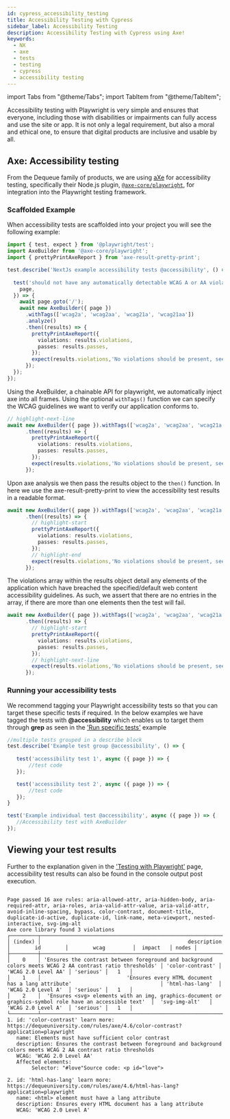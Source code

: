 ```yaml
---
id: cypress_accessibility_testing
title: Accessibility Testing with Cypress
sidebar_label: Accessibility Testing
description: Accessibility Testing with Cypress using Axe!
keywords:
  - NX
  - axe
  - tests
  - testing
  - cypress
  - accessibility testing
---
```


import Tabs from "@theme/Tabs";
import TabItem from "@theme/TabItem";

Accessibility testing with Playwright is very simple and ensures that everyone, including those with disabilities or impairments can fully access and use the site or app. It is not only a legal requirement, but also a moral and ethical one, to ensure that digital products are inclusive and usable by all.

## Axe: Accessibility testing

From the Dequeue family of products, we are using [aXe](https://www.deque.com/axe/) for accessibility testing, specifically their Node.js plugin, [`@axe-core/playwright`](https://github.com/dequelabs/axe-core-npm/blob/develop/packages/playwright/README.md), for integration into the Playwright testing framework.

### Scaffolded Example

When accessibility tests are scaffolded into your project you will see the following example:

```typescript title="axe-accessibility.spec.ts"
import { test, expect } from '@playwright/test';
import AxeBuilder from '@axe-core/playwright';
import { prettyPrintAxeReport } from 'axe-result-pretty-print';

test.describe('NextJs example accessibility tests @accessibility', () => {
  
  test('should not have any automatically detectable WCAG A or AA violations', async ({
    page,
  }) => {
    await page.goto('/');
    await new AxeBuilder({ page })
      .withTags(['wcag2a', 'wcag2aa', 'wcag21a', 'wcag21aa'])
      .analyze()
      .then((results) => {
        prettyPrintAxeReport({
          violations: results.violations,
          passes: results.passes,
        });
        expect(results.violations,'No violations should be present, see console log').toHaveLength(0)
      });
  });
});
```

Using the AxeBuilder, a chainable API for playwright, we automatically inject axe into all frames. Using the optional `withTags()` function we can specify the WCAG guidelines we want to verify our application conforms to. 

```typescript
// highlight-next-line
await new AxeBuilder({ page }).withTags(['wcag2a', 'wcag2aa', 'wcag21a', 'wcag21aa']).analyze()
      .then((results) => {
        prettyPrintAxeReport({
          violations: results.violations,
          passes: results.passes,
        });
        expect(results.violations,'No violations should be present, see console log').toHaveLength(0)
      });
```

Upon axe analysis we then pass the results object to the `then()` function. In here we use the axe-result-pretty-print to view the accessibility test results in a readable format.

```typescript
await new AxeBuilder({ page }).withTags(['wcag2a', 'wcag2aa', 'wcag21a', 'wcag21aa']).analyze()
      .then((results) => {
        // highlight-start
        prettyPrintAxeReport({
          violations: results.violations,
          passes: results.passes,
        });
        // highlight-end
        expect(results.violations,'No violations should be present, see console log').toHaveLength(0)
      });
```

The violations array within the results object detail any elements of the application which have breached the specified/default web content accessibility guidelines. As such, we assert that there are no entries in the array, if there are more than one elements then the test will fail.

```typescript
await new AxeBuilder({ page }).withTags(['wcag2a', 'wcag2aa', 'wcag21a', 'wcag21aa']).analyze()
      .then((results) => {
        // highlight-start
        prettyPrintAxeReport({
          violations: results.violations,
          passes: results.passes,
        });
        // highlight-next-line
        expect(results.violations,'No violations should be present, see console log').toHaveLength(0)
      });
```

### Running your accessibility tests

We recommend tagging your Playwright accessibility tests so that you can target these specific tests if required. In the below examples we have tagged the tests with **@accessibility** which enables us to target them through **grep** as seen in the ['Run specific tests'](./playwright_nx.md#run-specific-tests) example

<Tabs>
 <TabItem value="grouped" label="Grouped">

 ```typescript
 //multiple tests grouped in a describe block
 test.describe('Example test group @accessibility', () => {
            
    test('accessibility test 1', async ({ page }) => {
        //test code
    });

    test('accessibility test 2', async ({ page }) => {
        //test code
    });
 }
 ```

 </TabItem>
 <TabItem value="individual" label="Individual">

 ```typescript
 test('Example individual test @accessibility', async ({ page }) => {
    //Accessibility test with AxeBuilder
 });
 ```

 </TabItem>
</Tabs>

## Viewing your test results

Further to the explanation given in the ['Testing with Playwright'](./playwright_nx.md#running-your-playwright-tests) page, accessibility test results can also be found in the console output post execution.

```text title="Sample AXE report"

Page passed 16 axe rules: aria-allowed-attr, aria-hidden-body, aria-required-attr, aria-roles, aria-valid-attr-value, aria-valid-attr, avoid-inline-spacing, bypass, color-contrast, document-title, duplicate-id-active, duplicate-id, link-name, meta-viewport, nested-interactive, svg-img-alt
Axe core library found 3 violations
┌─────────┬───────────────────────────────────────────────────────────────────────────────────────────────────────────┬──────────────────┬─────────────────────┬───────────┬───────┐
│ (index) │                                                description                                                │        id        │        wcag         │  impact   │ nodes │
├─────────┼───────────────────────────────────────────────────────────────────────────────────────────────────────────┼──────────────────┼─────────────────────┼───────────┼───────┤
│    0    │ 'Ensures the contrast between foreground and background colors meets WCAG 2 AA contrast ratio thresholds' │ 'color-contrast' │ 'WCAG 2.0 Level AA' │ 'serious' │   1   │
│    1    │                            'Ensures every HTML document has a lang attribute'                             │ 'html-has-lang'  │ 'WCAG 2.0 Level A'  │ 'serious' │   1   │
│    2    │  'Ensures <svg> elements with an img, graphics-document or graphics-symbol role have an accessible text'  │  'svg-img-alt'   │ 'WCAG 2.0 Level A'  │ 'serious' │   1   │
└─────────┴───────────────────────────────────────────────────────────────────────────────────────────────────────────┴──────────────────┴─────────────────────┴───────────┴───────┘
1. id: 'color-contrast' learn more: https://dequeuniversity.com/rules/axe/4.6/color-contrast?application=playwright
   name: Elements must have sufficient color contrast
   description: Ensures the contrast between foreground and background colors meets WCAG 2 AA contrast ratio thresholds
   WCAG: 'WCAG 2.0 Level AA'
   Affected elements:
		Selector: "#love"Source code: <p id="love">

2. id: 'html-has-lang' learn more: https://dequeuniversity.com/rules/axe/4.6/html-has-lang?application=playwright
   name: <html> element must have a lang attribute
   description: Ensures every HTML document has a lang attribute
   WCAG: 'WCAG 2.0 Level A'

```
